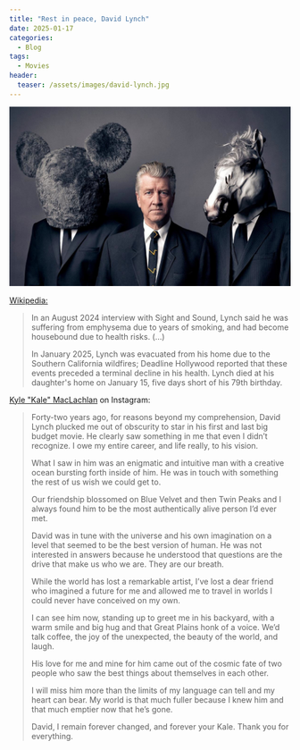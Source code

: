 ```yaml
---
title: "Rest in peace, David Lynch"
date: 2025-01-17
categories:
  - Blog
tags:
  - Movies
header:
  teaser: /assets/images/david-lynch.jpg
---
```


![David Lynch](/assets/images/david-lynch.jpg)

[Wikipedia:](https://en.wikipedia.org/wiki/David_Lynch#Illness_and_death)
> In an August 2024 interview with Sight and Sound, Lynch said he was suffering from emphysema due to years of smoking, and had become housebound due to health risks. (…)
>
> In January 2025, Lynch was evacuated from his home due to the Southern California wildfires; Deadline Hollywood reported that these events preceded a terminal decline in his health. Lynch died at his daughter's home on January 15, five days short of his 79th birthday.

[Kyle "Kale" MacLachlan](https://en.wikipedia.org/wiki/Kyle_MacLachlan) on Instagram:

> Forty-two years ago, for reasons beyond my comprehension, David Lynch plucked me out of obscurity to star in his first and last big budget movie. He clearly saw something in me that even I didn’t recognize. I owe my entire career, and life really, to his vision.
 > 
> What I saw in him was an enigmatic and intuitive man with a creative ocean bursting forth inside of him. He was in touch with something the rest of us wish we could get to.
 > 
> Our friendship blossomed on Blue Velvet and then Twin Peaks and I always found him to be the most authentically alive person I’d ever met.
 > 
> David was in tune with the universe and his own imagination on a level that seemed to be the best version of human. He was not interested in answers because he understood that questions are the drive that make us who we are. They are our breath.
 > 
> While the world has lost a remarkable artist, I’ve lost a dear friend who imagined a future for me and allowed me to travel in worlds I could never have conceived on my own.
 > 
> I can see him now, standing up to greet me in his backyard, with a warm smile and big hug and that Great Plains honk of a voice. We’d talk coffee, the joy of the unexpected, the beauty of the world, and laugh.
 > 
> His love for me and mine for him came out of the cosmic fate of two people who saw the best things about themselves in each other.
 > 
> I will miss him more than the limits of my language can tell and my heart can bear. My world is that much fuller because I knew him and that much emptier now that he’s gone.
 > 
> David, I remain forever changed, and forever your Kale. Thank you for everything.